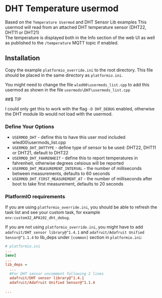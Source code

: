 # DHT Temperature usermod

Based on the `Temperature Usermod` and DHT Sensor Lib examples
This usermod will read from an attached DHT temperature sensor (DHT22, DHT11 or DHT21)  
The temperature is displayed both in the Info section of the web UI as well as published to the `/temperature` MQTT topic if enabled.

## Installation

Copy the example `platformio_override.ini` to the root directory.  This file should be placed in the same directory as `platformio.ini`.

You might need to change the file `wled00\usermods_list.cpp` to add this usermod as shown in the file `usermods\DHT\usermods_list.cpp`

##$ TIP

I could only get this to work with the flag `-D DHT_DEBUG` enabled, otherwise the DHT module lib would not load with the usermod.

### Define Your Options

* `USERMOD_DHT`                      - define this to have this user mod included wled00\usermods_list.cpp
* `USERMOD_DHT_DHTTYPE`              - define type of sensor to be used: DHT22, DHT11 or DHT21, default to DHT22
* `USERMOD_DHT_FAHRENHEIT`           - define this to report temperatures in fahrenheit, otherwise degrees celsious will be reported
* `USERMOD_DHT_MEASUREMENT_INTERVAL` - the number of milliseconds between measurements, defaults to 60 seconds
* `USERMOD_DHT_FIRST_MEASUREMENT_AT` - the number of milliseconds after boot to take first measurement, defaults to 20 seconds

### PlatformIO requirements

If you are using `platformio_override.ini`, you should be able to refresh the task list and see your custom task, for example `env:custom32_APA102_dht_debug`.

If you are not using `platformio_override.ini`, you might have to add `adafruit/DHT sensor library@^1.4.1` and `adafruit/Adafruit Unified Sensor@^1.1.4` to lib_deps under `[common]` section in `platformio.ini`:

```ini
# platformio.ini
...
[env]
...
lib_deps =
  ...
  #For DHT sensor uncomment following 2 lines
  adafruit/DHT sensor library@^1.4.1
  adafruit/Adafruit Unified Sensor@^1.1.4

...
```

